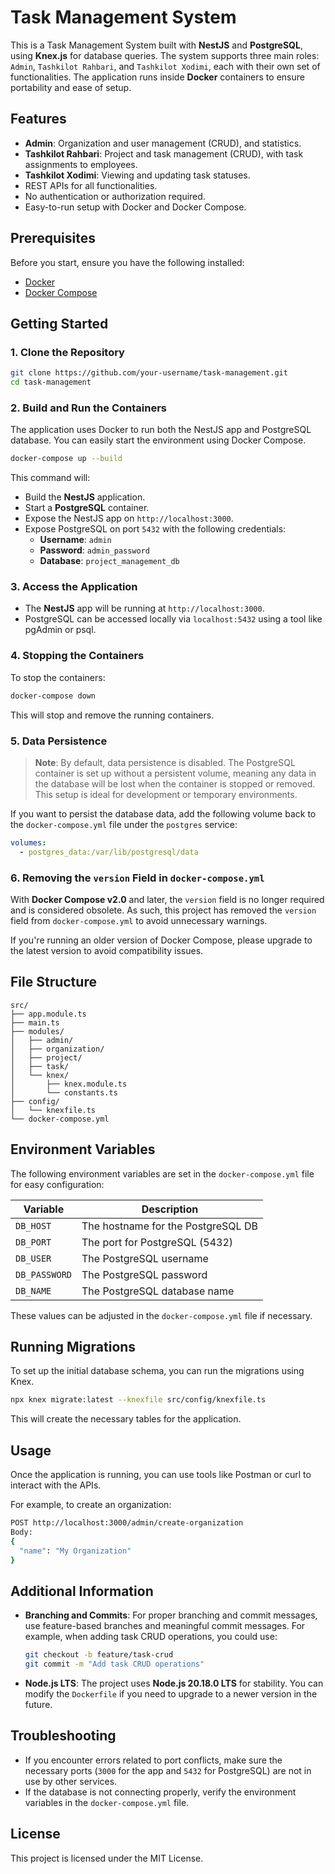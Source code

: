 # Task Management System

This is a Task Management System built with **NestJS** and **PostgreSQL**, using **Knex.js** for database queries. The system supports three main roles: `Admin`, `Tashkilot Rahbari`, and `Tashkilot Xodimi`, each with their own set of functionalities. The application runs inside **Docker** containers to ensure portability and ease of setup.

## Features

- **Admin**: Organization and user management (CRUD), and statistics.
- **Tashkilot Rahbari**: Project and task management (CRUD), with task assignments to employees.
- **Tashkilot Xodimi**: Viewing and updating task statuses.
- REST APIs for all functionalities.
- No authentication or authorization required.
- Easy-to-run setup with Docker and Docker Compose.

## Prerequisites

Before you start, ensure you have the following installed:

- [Docker](https://www.docker.com/)
- [Docker Compose](https://docs.docker.com/compose/)

## Getting Started

### 1. Clone the Repository

```bash
git clone https://github.com/your-username/task-management.git
cd task-management
```

### 2. Build and Run the Containers

The application uses Docker to run both the NestJS app and PostgreSQL database. You can easily start the environment using Docker Compose.

```bash
docker-compose up --build
```

This command will:

- Build the **NestJS** application.
- Start a **PostgreSQL** container.
- Expose the NestJS app on `http://localhost:3000`.
- Expose PostgreSQL on port `5432` with the following credentials:
  - **Username**: `admin`
  - **Password**: `admin_password`
  - **Database**: `project_management_db`

### 3. Access the Application

- The **NestJS** app will be running at `http://localhost:3000`.
- PostgreSQL can be accessed locally via `localhost:5432` using a tool like pgAdmin or psql.

### 4. Stopping the Containers

To stop the containers:

```bash
docker-compose down
```

This will stop and remove the running containers.

### 5. Data Persistence

> **Note**: By default, data persistence is disabled. The PostgreSQL container is set up without a persistent volume, meaning any data in the database will be lost when the container is stopped or removed. This setup is ideal for development or temporary environments.

If you want to persist the database data, add the following volume back to the `docker-compose.yml` file under the `postgres` service:

```yaml
volumes:
  - postgres_data:/var/lib/postgresql/data
```

### 6. Removing the `version` Field in `docker-compose.yml`

With **Docker Compose v2.0** and later, the `version` field is no longer required and is considered obsolete. As such, this project has removed the `version` field from `docker-compose.yml` to avoid unnecessary warnings.

If you're running an older version of Docker Compose, please upgrade to the latest version to avoid compatibility issues.

## File Structure

```
src/
├── app.module.ts
├── main.ts
├── modules/
│   ├── admin/
│   ├── organization/
│   ├── project/
│   ├── task/
│   └── knex/
│       ├── knex.module.ts
│       └── constants.ts
├── config/
│   └── knexfile.ts
└── docker-compose.yml
```

## Environment Variables

The following environment variables are set in the `docker-compose.yml` file for easy configuration:

| Variable        | Description                        |
| --------------- | ---------------------------------- |
| `DB_HOST`     | The hostname for the PostgreSQL DB |
| `DB_PORT`     | The port for PostgreSQL (5432)     |
| `DB_USER`     | The PostgreSQL username            |
| `DB_PASSWORD` | The PostgreSQL password            |
| `DB_NAME`     | The PostgreSQL database name       |

These values can be adjusted in the `docker-compose.yml` file if necessary.

## Running Migrations

To set up the initial database schema, you can run the migrations using Knex.

```bash
npx knex migrate:latest --knexfile src/config/knexfile.ts
```

This will create the necessary tables for the application.

## Usage

Once the application is running, you can use tools like Postman or curl to interact with the APIs.

For example, to create an organization:

```bash
POST http://localhost:3000/admin/create-organization
Body:
{
  "name": "My Organization"
}
```

## Additional Information

- **Branching and Commits**: For proper branching and commit messages, use feature-based branches and meaningful commit messages. For example, when adding task CRUD operations, you could use:

  ```bash
  git checkout -b feature/task-crud
  git commit -m "Add task CRUD operations"
  ```
- **Node.js LTS**: The project uses **Node.js 20.18.0 LTS** for stability. You can modify the `Dockerfile` if you need to upgrade to a newer version in the future.

## Troubleshooting

- If you encounter errors related to port conflicts, make sure the necessary ports (`3000` for the app and `5432` for PostgreSQL) are not in use by other services.
- If the database is not connecting properly, verify the environment variables in the `docker-compose.yml` file.

## License

This project is licensed under the MIT License.
